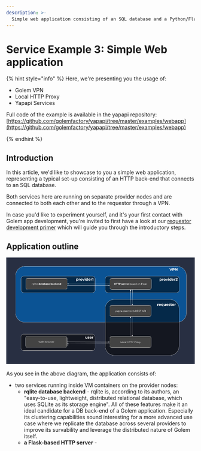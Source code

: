 ```yaml
---
description: >-
  Simple web application consisting of an SQL database and a Python/Flask application server, utilizing the local HTTP proxy on the requestor's end.
---
```


# Service Example 3: Simple Web application

{% hint style="info" %}
Here, we're presenting you the usage of:

* Golem VPN
* Local HTTP Proxy
* Yapapi Services

Full code of the example is available in the yapapi repository: [https://github.com/golemfactory/yapapi/tree/master/examples/webapp](https://github.com/golemfactory/yapapi/tree/master/examples/webapp)

{% endhint %}

## Introduction

In this article, we'd like to showcase to you a simple web application, representing a typical set-up consisting of an HTTP back-end that connects to an SQL database.

Both services here are running on separate provider nodes and are connected to both each other and to the requestor through a VPN.

In case you'd like to experiment yourself, and it's your first contact with Golem app development, you're invited to first have a look at our [requestor development primer]((../flash-tutorial-of-requestor-development/)) which will guide you through the introductory steps.

## Application outline

![](../../.gitbook/assets/simple_webapp_diagram.png)

As you see in the above diagram, the application consists of:

* two services running inside VM containers on the provider nodes:
   * **rqlite database backend** - rqlite is, according to its authors, an "easy-to-use, lightweight, distributed relational database, which uses SQLite as its storage engine". All of these features make it an ideal candidate for a DB back-end of a Golem application. Especially its clustering capabilities sound interesting for a more advanced use case where we replicate the database across several providers to improve its survability and leverage the distributed nature of Golem itself.
   * **a Flask-based HTTP server** - 

